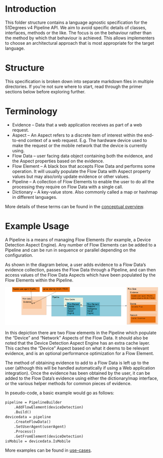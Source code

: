 # Introduction

This folder structure contains a language agnostic specification for the 51Degrees v4 Pipeline API. 
We aim to avoid specific details of classes, interfaces, methods or the like. The focus is on the behaviour rather than the method by which that behaviour is achieved. This allows implementers to choose an architectural approach that is most appropriate for the target language.

# Structure

This specification is broken down into separate markdown files in multiple directories.
If you're not sure where to start, read through the primer sections below before exploring further.

# Terminology

-   Evidence – Data that a web application receives as part of a web request.
-   Aspect – An Aspect refers to a discrete item of interest within the end-to-end context of a web request. E.g. The hardware device used to make the request or the mobile network that the device is currently using.
-   Flow Data – user facing data object containing both the evidence, and the Aspect properties based on the evidence.
-   Flow Element – A black box that accepts Flow Data and performs some operation. It will usually populate the Flow Data with Aspect property values but may also/only update evidence or other values.
-   Pipeline – A collection of Flow Elements to enable the user to do all the processing they require on Flow Data with a single call.
-   Dictionary – A key-value store. Also commonly called a map or hashmap in different languages.

More details of these terms can be found in the [conceptual overview](conceptual-overview.md).

# Example Usage

A Pipeline is a means of managing Flow Elements (for example, a Device Detection Aspect Engine). Any number of Flow Elements can be added to a Pipeline and can be run in sequence or parallel depending on the configuration.

As shown in the diagram below, a user adds evidence to a Flow Data’s evidence collection, passes the Flow Data through a Pipeline, and can then access values of the Flow Data Aspects which have been populated by the Flow Elements within the Pipeline.

![Pipeline diagram](Images/Pipeline.png)

In this depiction there are two Flow elements in the Pipeline which populate the “Device” and “Network” Aspects of the Flow Data. It should also be noted that the Device Detection Aspect Engine has an extra cache layer. This caches the “Device” Aspect based on what it deems to be relevant evidence, and is an optional performance optimization for a Flow Element.

The method of obtaining evidence to add to a Flow Data is left up to the user (although this will be handled automatically if using a Web application integration). Once the evidence has been obtained by the user, it can be added to the Flow Data’s evidence using either the dictionary/map interface, or the various helper methods for common pieces of evidence.

In pseudo-code, a basic example would go as follows:

```
pipeline = PipelineBuilder
    .AddFlowElement(deviceDetection)
    .Build()
devicedata = pipeline
    .CreateFlowData()
    .SetUserAgent(userAgent)
    .Process()
    .GetFromElement(deviceDetection)
isMobile = devicedata.IsMobile
```

More examples can be found in [use-cases](use-cases.md).
